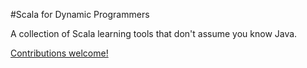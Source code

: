 #Scala for Dynamic Programmers

A collection of Scala learning tools that don't assume you know Java.

[Contributions welcome!](http://kbroman.org/github_tutorial/pages/fork.html)